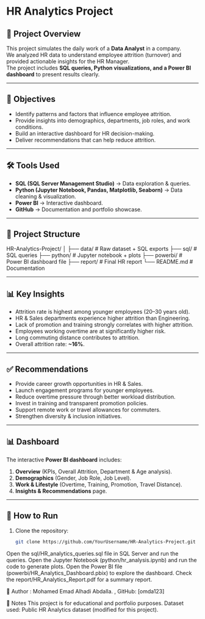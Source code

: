 # HR Analytics Project

## 📌 Project Overview
This project simulates the daily work of a **Data Analyst** in a company.  
We analyzed HR data to understand employee attrition (turnover) and provided actionable insights for the HR Manager.  
The project includes **SQL queries, Python visualizations, and a Power BI dashboard** to present results clearly.

---

## 🎯 Objectives
- Identify patterns and factors that influence employee attrition.
- Provide insights into demographics, departments, job roles, and work conditions.
- Build an interactive dashboard for HR decision-making.
- Deliver recommendations that can help reduce attrition.

---

## 🛠 Tools Used
- **SQL (SQL Server Management Studio)** → Data exploration & queries.  
- **Python (Jupyter Notebook, Pandas, Matplotlib, Seaborn)** → Data cleaning & visualization.  
- **Power BI** → Interactive dashboard.  
- **GitHub** → Documentation and portfolio showcase.  

---

## 📂 Project Structure
HR-Analytics-Project/
│
├── data/ # Raw dataset + SQL exports
├── sql/ # SQL queries
├── python/ # Jupyter notebook + plots
├── powerbi/ # Power BI dashboard file
├── report/ # Final HR report
└── README.md # Documentation

---

## 📊 Key Insights
- Attrition rate is highest among younger employees (20–30 years old).  
- HR & Sales departments experience higher attrition than Engineering.  
- Lack of promotion and training strongly correlates with higher attrition.  
- Employees working overtime are at significantly higher risk.  
- Long commuting distance contributes to attrition.  
- Overall attrition rate: **~16%**.  

---

## ✅ Recommendations
- Provide career growth opportunities in HR & Sales.  
- Launch engagement programs for younger employees.  
- Reduce overtime pressure through better workload distribution.  
- Invest in training and transparent promotion policies.  
- Support remote work or travel allowances for commuters.  
- Strengthen diversity & inclusion initiatives.  

---

## 📊 Dashboard
The interactive **Power BI dashboard** includes:
1. **Overview** (KPIs, Overall Attrition, Department & Age analysis).  
2. **Demographics** (Gender, Job Role, Job Level).  
3. **Work & Lifestyle** (Overtime, Training, Promotion, Travel Distance).  
4. **Insights & Recommendations** page.  

---

## 🚀 How to Run
1. Clone the repository:  
   ```bash
   git clone https://github.com/YourUsername/HR-Analytics-Project.git
Open the sql/HR_analytics_queries.sql file in SQL Server and run the queries.
Open the Jupyter Notebook (python/hr_analysis.ipynb) and run the code to generate plots.
Open the Power BI file (powerbi/HR_Analytics_Dashboard.pbix) to explore the dashboard.
Check the report/HR_Analytics_Report.pdf for a summary report.

👤 Author  :
Mohamed Emad Alhadi Abdalla.
,  GitHub: [omda123] 

📌 Notes
This project is for educational and portfolio purposes.
Dataset used: Public HR Analytics dataset (modified for this project).
